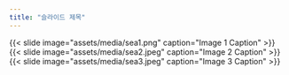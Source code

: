 ```yaml
---
title: "슬라이드 제목"
---
```


{{< slide image="assets/media/sea1.png" caption="Image 1 Caption" >}}
{{< slide image="assets/media/sea2.jpeg" caption="Image 2 Caption" >}}
{{< slide image="assets/media/sea3.jpeg" caption="Image 3 Caption" >}}